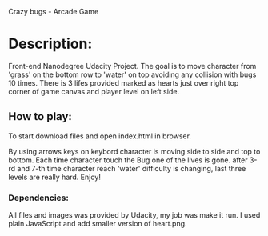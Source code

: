 Crazy bugs - Arcade Game


# Description: 

Front-end Nanodegree Udacity Project. The goal is to move character from 'grass' on the bottom row to 'water' on top avoiding any collision with bugs 10 times. There is 3 lifes provided marked as hearts just over right top corner of game canvas and player level on left side. 

## How to play:

To start download files and open index.html in browser.

By using arrows keys on keybord character is moving side to side and top to bottom. Each time character touch the Bug one of the lives is gone. after 3-rd and 7-th time character reach 'water' difficulty is changing, last three levels are really hard. Enjoy!

### Dependencies: 

All files and images was provided by Udacity, my job was make it run. I used plain JavaScript and add smaller version of heart.png. 
